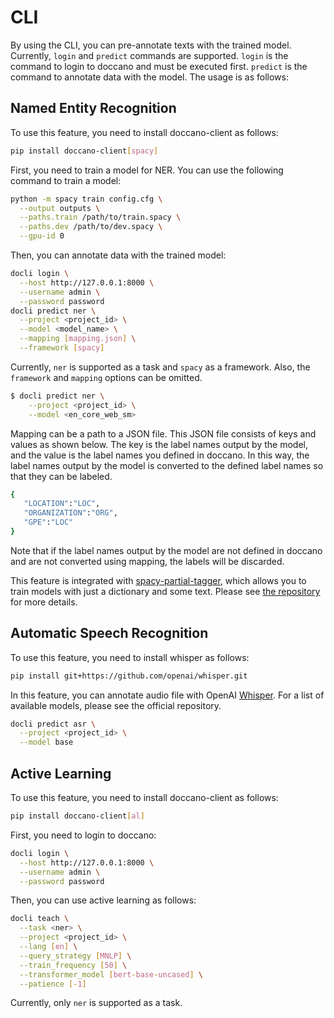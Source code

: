 # CLI

By using the CLI, you can pre-annotate texts with the trained model. Currently, `login` and `predict` commands are supported. `login` is the command to login to doccano and must be executed first. `predict` is the command to annotate data with the model. The usage is as follows:

## Named Entity Recognition

To use this feature, you need to install doccano-client as follows:

```bash
pip install doccano-client[spacy]
```

First, you need to train a model for NER. You can use the following command to train a model:

```bash
python -m spacy train config.cfg \
  --output outputs \
  --paths.train /path/to/train.spacy \
  --paths.dev /path/to/dev.spacy \
  --gpu-id 0
```

Then, you can annotate data with the trained model:

```bash
docli login \
  --host http://127.0.0.1:8000 \
  --username admin \
  --password password
docli predict ner \
  --project <project_id> \
  --model <model_name> \
  --mapping [mapping.json] \
  --framework [spacy]
```

Currently, `ner` is supported as a task and `spacy` as a framework. Also, the `framework` and `mapping` options can be omitted.

```bash
$ docli predict ner \
    --project <project_id> \
    --model <en_core_web_sm>
```

Mapping can be a path to a JSON file. This JSON file consists of keys and values as shown below. The key is the label names output by the model, and the value is the label names you defined in doccano. In this way, the label names output by the model is converted to the defined label names so that they can be labeled.

```bash
{
   "LOCATION":"LOC",
   "ORGANIZATION":"ORG",
   "GPE":"LOC"
}
```

Note that if the label names output by the model are not defined in doccano and are not converted using mapping, the labels will be discarded.

This feature is integrated with [spacy-partial-tagger](https://github.com/doccano/spacy-partial-tagger), which allows you to train models with just a dictionary and some text. Please see [the repository](https://github.com/doccano/spacy-partial-tagger) for more details.

## Automatic Speech Recognition

To use this feature, you need to install whisper as follows:

```bash
pip install git+https://github.com/openai/whisper.git 
```

In this feature, you can annotate audio file with OpenAI [Whisper](https://github.com/openai/whisper). For a list of available models, please see the official repository.

```bash
docli predict asr \
  --project <project_id> \
  --model base
```

## Active Learning

To use this feature, you need to install doccano-client as follows:

```bash
pip install doccano-client[al]
```

First, you need to login to doccano:

```bash
docli login \
  --host http://127.0.0.1:8000 \
  --username admin \
  --password password
```

Then, you can use active learning as follows:

```bash
docli teach \
  --task <ner> \
  --project <project_id> \
  --lang [en] \
  --query_strategy [MNLP] \
  --train_frequency [50] \
  --transformer_model [bert-base-uncased] \
  --patience [-1]
```

Currently, only `ner` is supported as a task.
